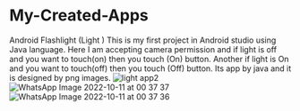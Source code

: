 # My-Created-Apps
Android Flashlight
(Light )
This is my first project in Android studio using Java language. 
Here I am accepting camera permission and if light is off and you want to touch(on) then you touch (On) button. Another if light is On and you want to touch(off) then you touch (Off) button. Its app by java and it is designed by png images.
![light app2](https://user-images.githubusercontent.com/104758273/194941560-9e3b60c9-4579-43fd-a997-dd8b5e74dbc2.jpg)
![WhatsApp Image 2022-10-11 at 00 37 37](https://user-images.githubusercontent.com/104758273/194941629-d8108fe7-99d0-4466-92ce-d3e55967832f.jpg)
![WhatsApp Image 2022-10-11 at 00 37 36](https://user-images.githubusercontent.com/104758273/194941747-31f9cdf3-c3cd-43ea-9f65-33a23b0825d9.jpg)
